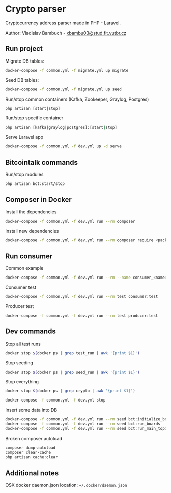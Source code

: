 # Crypto parser

Cryptocurrency address parser made in PHP - Laravel.

Author: Vladislav Bambuch - xbambu03@stud.fit.vutbr.cz

## Run project
Migrate DB tables:
```bash
docker-compose -f common.yml -f migrate.yml up migrate
```

Seed DB tables:
```bash
docker-compose -f common.yml -f migrate.yml up seed
```

Run/stop common containers (Kafka, Zookeeper, Graylog, Postgres)
```bash
php artisan [start|stop]
```

Run/stop specific container
```bash
php artisan [kafka|graylog|postgres]:[start|stop]
```

Serve Laravel app
```bash
docker-compose -f common.yml -f dev.yml up -d serve
```

## Bitcointalk commands
Run/stop modules
```bash
php artisan bct:start/stop
```
             
## Composer in Docker
Install the dependencies
```bash
docker-compose -f common.yml -f dev.yml run --rm composer
```

Install new dependencies
```bash
docker-compose -f common.yml -f dev.yml run --rm composer require <package>
```

## Run consumer 
Common example
```bash
docker-compose -f common.yml -f dev.yml run --rm --name consumer_<name> <service> <artisan command>
```

Consumer test
```bash
docker-compose -f common.yml -f dev.yml run --rm test consumer:test 
```

Producer test
```bash
docker-compose -f common.yml -f dev.yml run --rm test producer:test 
```

## Dev commands
Stop all test runs
```bash
docker stop $(docker ps | grep test_run | awk '{print $1}')
```

Stop seeding
```bash
docker stop $(docker ps | grep seed_run | awk '{print $1}')
```

Stop everything
```bash
docker stop $(docker ps | grep crypto | awk '{print $1}')
```
```bash
docker-compose -f common.yml -f dev.yml stop
```

Insert some data into DB
```bash
docker-compose -f common.yml -f dev.yml run --rm seed bct:initialize_boards
docker-compose -f common.yml -f dev.yml run --rm seed bct:run_boards 
docker-compose -f common.yml -f dev.yml run --rm seed bct:run_main_topics
```

Broken composer autoload
```bash
composer dump-autoload
composer clear-cache
php artisan cache:clear
```

## Additional notes
OSX docker daemon.json location: `~/.docker/daemon.json`